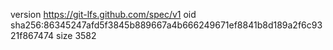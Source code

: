 version https://git-lfs.github.com/spec/v1
oid sha256:86345247afd5f3845b889667a4b666249671ef8841b8d189a2f6c9321f867474
size 3582
